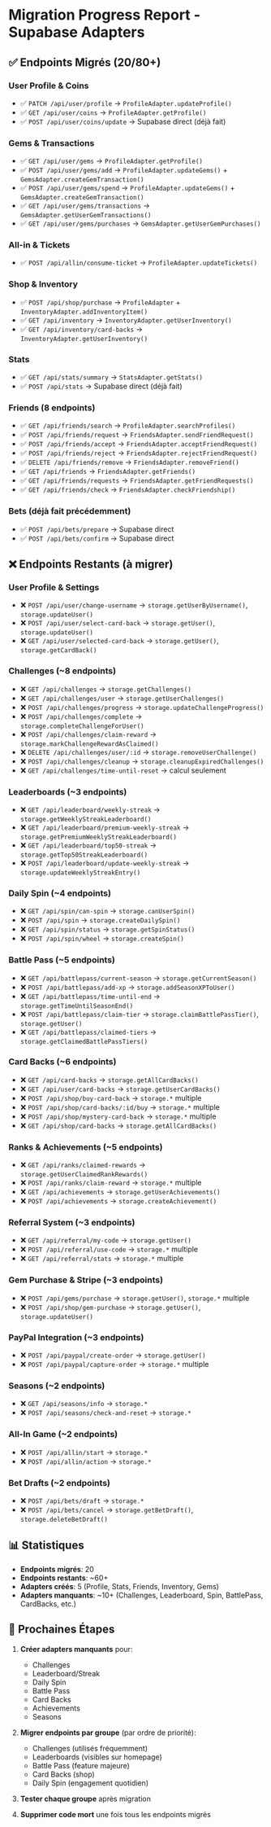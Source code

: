 # Migration Progress Report - Supabase Adapters

## ✅ Endpoints Migrés (20/80+)

### User Profile & Coins
- ✅ `PATCH /api/user/profile` → `ProfileAdapter.updateProfile()`
- ✅ `GET /api/user/coins` → `ProfileAdapter.getProfile()`
- ✅ `POST /api/user/coins/update` → Supabase direct (déjà fait)

### Gems & Transactions
- ✅ `GET /api/user/gems` → `ProfileAdapter.getProfile()`
- ✅ `POST /api/user/gems/add` → `ProfileAdapter.updateGems()` + `GemsAdapter.createGemTransaction()`
- ✅ `POST /api/user/gems/spend` → `ProfileAdapter.updateGems()` + `GemsAdapter.createGemTransaction()`
- ✅ `GET /api/user/gems/transactions` → `GemsAdapter.getUserGemTransactions()`
- ✅ `GET /api/user/gems/purchases` → `GemsAdapter.getUserGemPurchases()`

### All-in & Tickets
- ✅ `POST /api/allin/consume-ticket` → `ProfileAdapter.updateTickets()`

### Shop & Inventory
- ✅ `POST /api/shop/purchase` → `ProfileAdapter` + `InventoryAdapter.addInventoryItem()`
- ✅ `GET /api/inventory` → `InventoryAdapter.getUserInventory()`
- ✅ `GET /api/inventory/card-backs` → `InventoryAdapter.getUserInventory()`

### Stats
- ✅ `GET /api/stats/summary` → `StatsAdapter.getStats()`
- ✅ `POST /api/stats` → Supabase direct (déjà fait)

### Friends (8 endpoints)
- ✅ `GET /api/friends/search` → `ProfileAdapter.searchProfiles()`
- ✅ `POST /api/friends/request` → `FriendsAdapter.sendFriendRequest()`
- ✅ `POST /api/friends/accept` → `FriendsAdapter.acceptFriendRequest()`
- ✅ `POST /api/friends/reject` → `FriendsAdapter.rejectFriendRequest()`
- ✅ `DELETE /api/friends/remove` → `FriendsAdapter.removeFriend()`
- ✅ `GET /api/friends` → `FriendsAdapter.getFriends()`
- ✅ `GET /api/friends/requests` → `FriendsAdapter.getFriendRequests()`
- ✅ `GET /api/friends/check` → `FriendsAdapter.checkFriendship()`

### Bets (déjà fait précédemment)
- ✅ `POST /api/bets/prepare` → Supabase direct
- ✅ `POST /api/bets/confirm` → Supabase direct

## ❌ Endpoints Restants (à migrer)

### User Profile & Settings
- ❌ `POST /api/user/change-username` → `storage.getUserByUsername()`, `storage.updateUser()`
- ❌ `POST /api/user/select-card-back` → `storage.getUser()`, `storage.updateUser()`
- ❌ `GET /api/user/selected-card-back` → `storage.getUser()`, `storage.getCardBack()`

### Challenges (~8 endpoints)
- ❌ `GET /api/challenges` → `storage.getChallenges()`
- ❌ `GET /api/challenges/user` → `storage.getUserChallenges()`
- ❌ `POST /api/challenges/progress` → `storage.updateChallengeProgress()`
- ❌ `POST /api/challenges/complete` → `storage.completeChallengeForUser()`
- ❌ `POST /api/challenges/claim-reward` → `storage.markChallengeRewardAsClaimed()`
- ❌ `DELETE /api/challenges/user/:id` → `storage.removeUserChallenge()`
- ❌ `POST /api/challenges/cleanup` → `storage.cleanupExpiredChallenges()`
- ❌ `GET /api/challenges/time-until-reset` → calcul seulement

### Leaderboards (~3 endpoints)
- ❌ `GET /api/leaderboard/weekly-streak` → `storage.getWeeklyStreakLeaderboard()`
- ❌ `GET /api/leaderboard/premium-weekly-streak` → `storage.getPremiumWeeklyStreakLeaderboard()`
- ❌ `GET /api/leaderboard/top50-streak` → `storage.getTop50StreakLeaderboard()`
- ❌ `POST /api/leaderboard/update-weekly-streak` → `storage.updateWeeklyStreakEntry()`

### Daily Spin (~4 endpoints)
- ❌ `GET /api/spin/can-spin` → `storage.canUserSpin()`
- ❌ `POST /api/spin` → `storage.createDailySpin()`
- ❌ `GET /api/spin/status` → `storage.getSpinStatus()`
- ❌ `POST /api/spin/wheel` → `storage.createSpin()`

### Battle Pass (~5 endpoints)
- ❌ `GET /api/battlepass/current-season` → `storage.getCurrentSeason()`
- ❌ `POST /api/battlepass/add-xp` → `storage.addSeasonXPToUser()`
- ❌ `GET /api/battlepass/time-until-end` → `storage.getTimeUntilSeasonEnd()`
- ❌ `POST /api/battlepass/claim-tier` → `storage.claimBattlePassTier()`, `storage.getUser()`
- ❌ `GET /api/battlepass/claimed-tiers` → `storage.getClaimedBattlePassTiers()`

### Card Backs (~6 endpoints)
- ❌ `GET /api/card-backs` → `storage.getAllCardBacks()`
- ❌ `GET /api/user/card-backs` → `storage.getUserCardBacks()`
- ❌ `POST /api/shop/buy-card-back` → `storage.*` multiple
- ❌ `POST /api/shop/card-backs/:id/buy` → `storage.*` multiple
- ❌ `POST /api/shop/mystery-card-back` → `storage.*` multiple
- ❌ `GET /api/shop/card-backs` → `storage.getAllCardBacks()`

### Ranks & Achievements (~5 endpoints)
- ❌ `GET /api/ranks/claimed-rewards` → `storage.getUserClaimedRankRewards()`
- ❌ `POST /api/ranks/claim-reward` → `storage.*` multiple
- ❌ `GET /api/achievements` → `storage.getUserAchievements()`
- ❌ `POST /api/achievements` → `storage.createAchievement()`

### Referral System (~3 endpoints)
- ❌ `GET /api/referral/my-code` → `storage.getUser()`
- ❌ `POST /api/referral/use-code` → `storage.*` multiple
- ❌ `GET /api/referral/stats` → `storage.*` multiple

### Gem Purchase & Stripe (~3 endpoints)
- ❌ `POST /api/gems/purchase` → `storage.getUser()`, `storage.*` multiple
- ❌ `POST /api/shop/gem-purchase` → `storage.getUser()`, `storage.updateUser()`

### PayPal Integration (~3 endpoints)
- ❌ `POST /api/paypal/create-order` → `storage.getUser()`
- ❌ `POST /api/paypal/capture-order` → `storage.*` multiple

### Seasons (~2 endpoints)
- ❌ `GET /api/seasons/info` → `storage.*`
- ❌ `POST /api/seasons/check-and-reset` → `storage.*`

### All-In Game (~2 endpoints)
- ❌ `POST /api/allin/start` → `storage.*`
- ❌ `POST /api/allin/action` → `storage.*`

### Bet Drafts (~2 endpoints)
- ❌ `POST /api/bets/draft` → `storage.*`
- ❌ `POST /api/bets/cancel` → `storage.getBetDraft()`, `storage.deleteBetDraft()`

## 📊 Statistiques

- **Endpoints migrés**: 20
- **Endpoints restants**: ~60+
- **Adapters créés**: 5 (Profile, Stats, Friends, Inventory, Gems)
- **Adapters manquants**: ~10+ (Challenges, Leaderboard, Spin, BattlePass, CardBacks, etc.)

## 🚧 Prochaines Étapes

1. **Créer adapters manquants** pour:
   - Challenges
   - Leaderboard/Streak
   - Daily Spin
   - Battle Pass
   - Card Backs
   - Achievements
   - Seasons
   
2. **Migrer endpoints par groupe** (par ordre de priorité):
   - Challenges (utilisés fréquemment)
   - Leaderboards (visibles sur homepage)
   - Battle Pass (feature majeure)
   - Card Backs (shop)
   - Daily Spin (engagement quotidien)
   
3. **Tester chaque groupe** après migration

4. **Supprimer code mort** une fois tous les endpoints migrés
